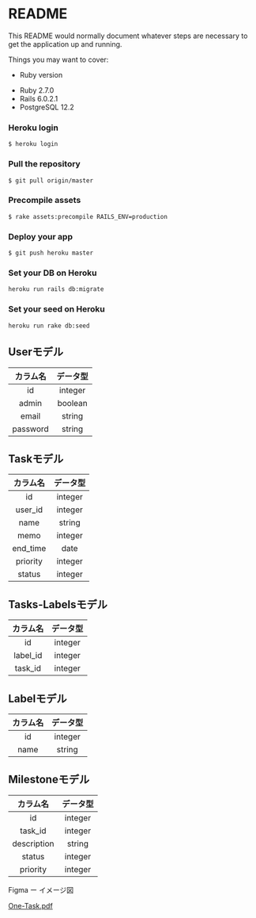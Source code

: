 # README

This README would normally document whatever steps are necessary to get the
application up and running.

Things you may want to cover:

* Ruby version
- Ruby 2.7.0
- Rails 6.0.2.1
- PostgreSQL 12.2

### Heroku login
```
$ heroku login
```
### Pull the repository
```
$ git pull origin/master
```
### Precompile assets
```
$ rake assets:precompile RAILS_ENV=production
```
### Deploy your app
```
$ git push heroku master
```
### Set your DB on Heroku
```
heroku run rails db:migrate
```
### Set your seed on Heroku
```
heroku run rake db:seed
```


## Userモデル
| カラム名 | データ型
| :---: | :---: |
| id | integer |
| admin | boolean |
| email | string |
| password | string |


## Taskモデル
| カラム名 | データ型
| :---: | :---: |
| id | integer |
| user_id | integer |
| name | string |
| memo | integer |
| end_time | date |
| priority | integer |
| status | integer |


## Tasks-Labelsモデル
| カラム名 | データ型
| :---: | :---: |
| id | integer |
| label_id | integer |
| task_id | integer |

## Labelモデル
| カラム名 | データ型
| :---: | :---: |
| id | integer |
| name | string |

## Milestoneモデル
| カラム名 | データ型
| :---: | :---: |
| id | integer |
| task_id | integer |
| description | string |
| status | integer |
| priority | integer |

Figma ー イメージ図


[One-Task.pdf](/uploads/be3cf5c0a7fddb7d2dee6b29cdfb97ab/One-Task.pdf)
